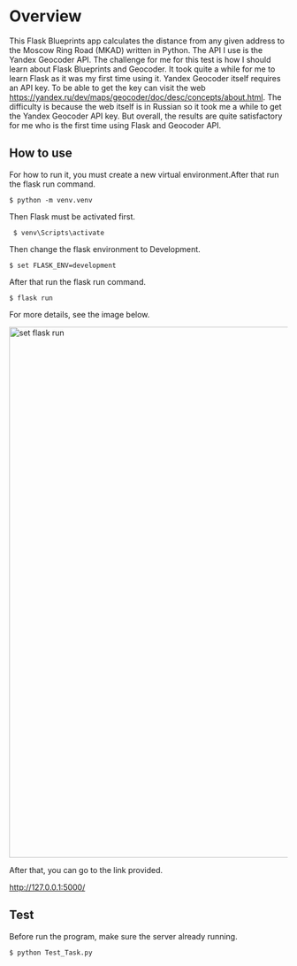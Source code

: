 # Overview

This Flask Blueprints app calculates the distance from any given address to the Moscow Ring Road (MKAD) written in Python. The API I use is the Yandex Geocoder API. The challenge for me for this test is how I should learn about Flask Blueprints and Geocoder. It took quite a while for me to learn Flask as it was my first time using it. Yandex Geocoder itself requires an API key. To be able to get the key can visit the web https://yandex.ru/dev/maps/geocoder/doc/desc/concepts/about.html. The difficulty is because the web itself is in Russian so it took me a while to get the Yandex Geocoder API key. But overall, the results are quite satisfactory for me who is the first time using Flask and Geocoder API.


## How to use
For how to run it, you must create a new virtual environment.After that run the flask run command.

``` $ python -m venv.venv ```

Then Flask must be activated first.

``` $ venv\Scripts\activate```

Then change the flask environment to Development.

``` $ set FLASK_ENV=development ```

After that run the flask run command.

``` $ flask run ```

For more details, see the image below.

<img width="960" alt="set flask run" src="https://user-images.githubusercontent.com/73238313/129370030-fab2d23d-8855-4565-a351-5782295aae4b.PNG">

After that, you can go to the link provided.

http://127.0.0.1:5000/

## Test

Before run the program, make sure the server already running.

``` $ python Test_Task.py ```
